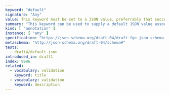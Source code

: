 ```yaml
---
keyword: "default"
signature: "Any"
value: This keyword must be set to a JSON value, preferrably that successfully validates against the corresponding subschema
summary: "This keyword can be used to supply a default JSON value associated with a particular schema."
kind: [ "annotation" ]
instance: [ "any" ]
specification: "https://json-schema.org/draft-04/draft-fge-json-schema-validation-00#rfc.section.6.2"
metaschema: "http://json-schema.org/draft-04/schema#"
tests:
  - draft4/default.json
introduced_in: draft1
index: 9996
related:
  - vocabulary: validation
    keyword: title
  - vocabulary: validation
    keyword: description
---
```

